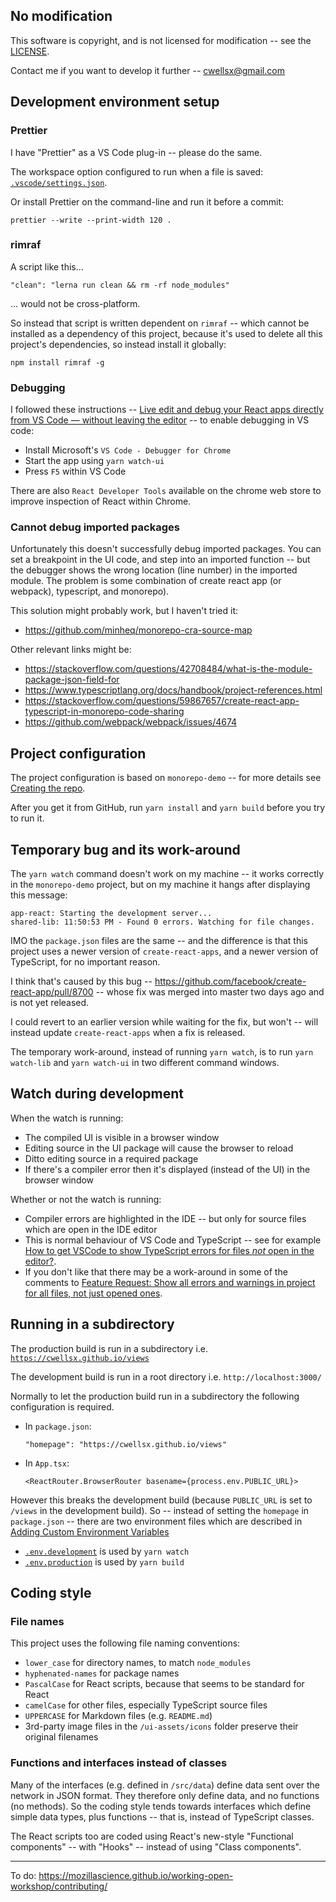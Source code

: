 ## No modification

This software is copyright, and is not licensed for modification -- see the [LICENSE](./LICENSE.md).

Contact me if you want to develop it further --
cwellsx@gmail.com

## Development environment setup

### Prettier

I have "Prettier" as a VS Code plug-in -- please do the same.

The workspace option configured to run when a file is saved:
[`.vscode/settings.json`](.vscode/settings.json).

Or install Prettier on the command-line and run it before a commit:

    prettier --write --print-width 120 .

### rimraf

A script like this...

    "clean": "lerna run clean && rm -rf node_modules"

... would not be cross-platform.

So instead that script is written dependent on `rimraf` -- which
cannot be installed as a dependency of this project, because it's
used to delete all this project's dependencies,
so instead install it globally:

    npm install rimraf -g

### Debugging

I followed these instructions --
[Live edit and debug your React apps directly from VS Code — without leaving the editor](https://medium.com/@auchenberg/live-edit-and-debug-your-react-apps-directly-from-vs-code-without-leaving-the-editor-3da489ed905f) --
to enable debugging in VS code:

- Install Microsoft's `VS Code - Debugger for Chrome`
- Start the app using `yarn watch-ui`
- Press `F5` within VS Code

There are also `React Developer Tools` available on the chrome web store to improve inspection of React within Chrome.

### Cannot debug imported packages

Unfortunately this doesn't successfully debug imported packages.
You can set a breakpoint in the UI code, and step into an imported function --
but the debugger shows the wrong location (line number) in the imported module.
The problem is some combination of create react app (or webpack), typescript, and monorepo).

This solution might probably work, but I haven't tried it:

- https://github.com/minheq/monorepo-cra-source-map

Other relevant links might be:

- https://stackoverflow.com/questions/42708484/what-is-the-module-package-json-field-for
- https://www.typescriptlang.org/docs/handbook/project-references.html
- https://stackoverflow.com/questions/59867657/create-react-app-typescript-in-monorepo-code-sharing
- https://github.com/webpack/webpack/issues/4674

## Project configuration

The project configuration is based on `monorepo-demo` --
for more details see [Creating the repo](MONOREPO.md#creating-the-repo).

After you get it from GitHub, run `yarn install` and `yarn build` before you try to run it.

## Temporary bug and its work-around

The `yarn watch` command doesn't work on my machine --
it works correctly in the `monorepo-demo` project, but on my machine it hangs after displaying this message:

```
app-react: Starting the development server...
shared-lib: 11:50:53 PM - Found 0 errors. Watching for file changes.
```

IMO the `package.json` files are the same --
and the difference is that this project uses a newer version of `create-react-apps`, and a newer version of TypeScript, for no important reason.

I think that's caused by this bug -- https://github.com/facebook/create-react-app/pull/8700 -- whose fix was merged into master two days ago and is not yet released.

I could revert to an earlier version while waiting for the fix, but won't -- will instead update `create-react-apps` when a fix is released.

The temporary work-around, instead of running `yarn watch`, is to run `yarn watch-lib` and `yarn watch-ui` in two different command windows.

## Watch during development

When the watch is running:

- The compiled UI is visible in a browser window
- Editing source in the UI package will cause the browser to reload
- Ditto editing source in a required package
- If there's a compiler error then it's displayed (instead of the UI) in the browser window

Whether or not the watch is running:

- Compiler errors are highlighted in the IDE -- but only for source files which are open in the IDE editor
- This is normal behaviour of VS Code and TypeScript -- see for example
  [How to get VSCode to show TypeScript errors for files _not_ open in the editor?](https://stackoverflow.com/q/55201424/49942).
- If you don't like that there may be a work-around in some of the comments to
  [Feature Request: Show all errors and warnings in project for all files, not just opened ones](https://github.com/microsoft/vscode/issues/13953).

## Running in a subdirectory

The production build is run in a subdirectory i.e. [`https://cwellsx.github.io/views`](https://cwellsx.github.io/views)

The development build is run in a root directory i.e. `http://localhost:3000/`

Normally to let the production build run in a subdirectory the following configuration is required.

- In `package.json`:

  ```
  "homepage": "https://cwellsx.github.io/views"
  ```

- In `App.tsx`:

  ```
  <ReactRouter.BrowserRouter basename={process.env.PUBLIC_URL}>
  ```

However this breaks the development build (because `PUBLIC_URL` is set to `/views` in the development build).
So -- instead of setting the `homepage` in `package.json` -- there are two environment files which are described in
[Adding Custom Environment Variables](https://create-react-app.dev/docs/adding-custom-environment-variables/)

- [`.env.development`](./packages/ui-react/.env.development) is used by `yarn watch`
- [`.env.production`](./packages/ui-react/.env.production) is used by `yarn build`

## Coding style

### File names

This project uses the following file naming conventions:

- `lower_case` for directory names, to match `node_modules`
- `hyphenated-names` for package names
- `PascalCase` for React scripts, because that seems to be standard for React
- `camelCase` for other files, especially TypeScript source files
- `UPPERCASE` for Markdown files (e.g. `README.md`)
- 3rd-party image files in the `/ui-assets/icons` folder preserve their original filenames

### Functions and interfaces instead of classes

Many of the interfaces (e.g. defined in `/src/data`) define data sent over the network in JSON format.
They therefore only define data, and no functions (no methods).
So the coding style tends towards interfaces which define simple data types, plus functions --
that is, instead of TypeScript classes.

The React scripts too are coded using React's new-style "Functional components" -- with "Hooks" -- instead of using "Class components".

---

To do: https://mozillascience.github.io/working-open-workshop/contributing/
